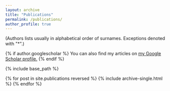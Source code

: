 ```yaml
---
layout: archive
title: "Publications"
permalink: /publications/
author_profile: true
---
```

(Authors lists usually in alphabetical order of surnames. Exceptions denoted with "*".)

{% if author.googlescholar %}
  You can also find my articles on <u><a href="{{author.googlescholar}}">my Google Scholar profile</a>.</u>
{% endif %}

{% include base_path %}

{% for post in site.publications reversed %}
  {% include archive-single.html %}
{% endfor %}
